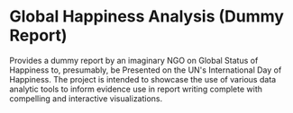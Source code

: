# Global Happiness Analysis (Dummy Report)
Provides a dummy report by an imaginary NGO on Global Status of Happiness to, presumably, be Presented on the UN's International Day of Happiness. 
The project is intended to showcase the use of various data analytic tools to inform evidence use in report writing complete with compelling and interactive visualizations. 

